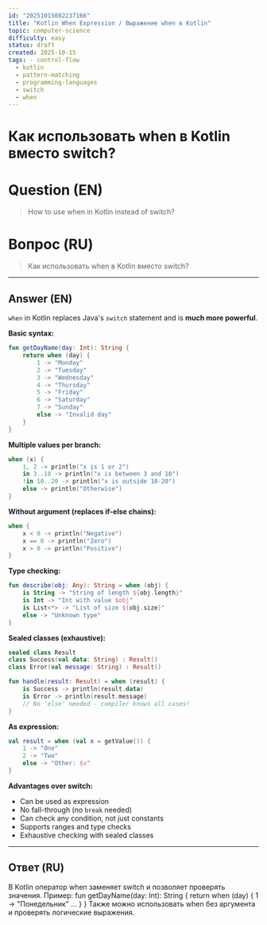 ```yaml
---
id: "20251015082237166"
title: "Kotlin When Expression / Выражение when в Kotlin"
topic: computer-science
difficulty: easy
status: draft
created: 2025-10-15
tags: - control-flow
  - kotlin
  - pattern-matching
  - programming-languages
  - switch
  - when
---
```

# Как использовать when в Kotlin вместо switch?

# Question (EN)
> How to use when in Kotlin instead of switch?

# Вопрос (RU)
> Как использовать when в Kotlin вместо switch?

---

## Answer (EN)

`when` in Kotlin replaces Java's `switch` statement and is **much more powerful**.

**Basic syntax:**
```kotlin
fun getDayName(day: Int): String {
    return when (day) {
        1 -> "Monday"
        2 -> "Tuesday"
        3 -> "Wednesday"
        4 -> "Thursday"
        5 -> "Friday"
        6 -> "Saturday"
        7 -> "Sunday"
        else -> "Invalid day"
    }
}
```

**Multiple values per branch:**
```kotlin
when (x) {
    1, 2 -> println("x is 1 or 2")
    in 3..10 -> println("x is between 3 and 10")
    !in 10..20 -> println("x is outside 10-20")
    else -> println("Otherwise")
}
```

**Without argument (replaces if-else chains):**
```kotlin
when {
    x < 0 -> println("Negative")
    x == 0 -> println("Zero")
    x > 0 -> println("Positive")
}
```

**Type checking:**
```kotlin
fun describe(obj: Any): String = when (obj) {
    is String -> "String of length ${obj.length}"
    is Int -> "Int with value $obj"
    is List<*> -> "List of size ${obj.size}"
    else -> "Unknown type"
}
```

**Sealed classes (exhaustive):**
```kotlin
sealed class Result
class Success(val data: String) : Result()
class Error(val message: String) : Result()

fun handle(result: Result) = when (result) {
    is Success -> println(result.data)
    is Error -> println(result.message)
    // No 'else' needed - compiler knows all cases!
}
```

**As expression:**
```kotlin
val result = when (val x = getValue()) {
    1 -> "One"
    2 -> "Two"
    else -> "Other: $x"
}
```

**Advantages over switch:**
- Can be used as expression
- No fall-through (no `break` needed)
- Can check any condition, not just constants
- Supports ranges and type checks
- Exhaustive checking with sealed classes

---

## Ответ (RU)

В Kotlin оператор when заменяет switch и позволяет проверять значения. Пример: fun getDayName(day: Int): String { return when (day) { 1 -> "Понедельник" ... } } Также можно использовать when без аргумента и проверять логические выражения.

